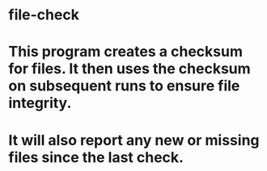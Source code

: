 # file-check
# This program creates a checksum for files. It then uses the checksum on subsequent runs to ensure file integrity.
# It will also report any new or missing files since the last check.
